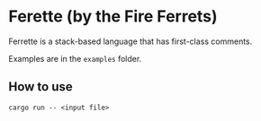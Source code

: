 # Ferette (by the Fire Ferrets)
Ferrette is a stack-based language that has first-class comments.

Examples are in the `examples` folder.

## How to use
`cargo run -- <input file>`